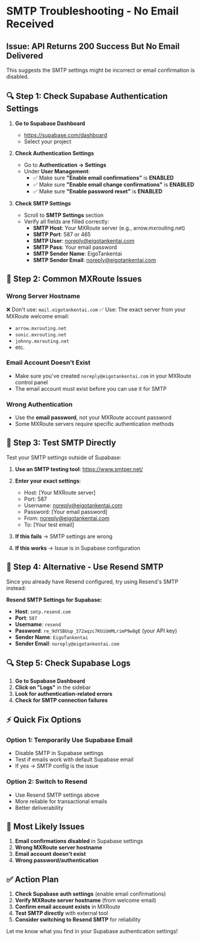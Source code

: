 # SMTP Troubleshooting - No Email Received

## Issue: API Returns 200 Success But No Email Delivered

This suggests the SMTP settings might be incorrect or email confirmation is disabled.

## 🔍 **Step 1: Check Supabase Authentication Settings**

1. **Go to Supabase Dashboard**
   - https://supabase.com/dashboard
   - Select your project

2. **Check Authentication Settings**
   - Go to **Authentication → Settings**
   - Under **User Management**:
     - ✅ Make sure **"Enable email confirmations"** is **ENABLED**
     - ✅ Make sure **"Enable email change confirmations"** is **ENABLED**
     - ✅ Make sure **"Enable password reset"** is **ENABLED**

3. **Check SMTP Settings**
   - Scroll to **SMTP Settings** section
   - Verify all fields are filled correctly:
     - **SMTP Host**: Your MXRoute server (e.g., arrow.mxrouting.net)
     - **SMTP Port**: 587 or 465
     - **SMTP User**: noreply@eigotankentai.com
     - **SMTP Pass**: Your email password
     - **SMTP Sender Name**: EigoTankentai
     - **SMTP Sender Email**: noreply@eigotankentai.com

## 🔧 **Step 2: Common MXRoute Issues**

### **Wrong Server Hostname**
❌ Don't use: `mail.eigotankentai.com`
✅ Use: The exact server from your MXRoute welcome email:
- `arrow.mxrouting.net`
- `sonic.mxrouting.net` 
- `johnny.mxrouting.net`
- etc.

### **Email Account Doesn't Exist**
- Make sure you've created `noreply@eigotankentai.com` in your MXRoute control panel
- The email account must exist before you can use it for SMTP

### **Wrong Authentication**
- Use the **email password**, not your MXRoute account password
- Some MXRoute servers require specific authentication methods

## 🧪 **Step 3: Test SMTP Directly**

Test your SMTP settings outside of Supabase:

1. **Use an SMTP testing tool**: https://www.smtper.net/
2. **Enter your exact settings**:
   - Host: [Your MXRoute server]
   - Port: 587
   - Username: noreply@eigotankentai.com
   - Password: [Your email password]
   - From: noreply@eigotankentai.com
   - To: [Your test email]

3. **If this fails** → SMTP settings are wrong
4. **If this works** → Issue is in Supabase configuration

## 🚀 **Step 4: Alternative - Use Resend SMTP**

Since you already have Resend configured, try using Resend's SMTP instead:

**Resend SMTP Settings for Supabase:**
- **Host**: `smtp.resend.com`
- **Port**: `587` 
- **Username**: `resend`
- **Password**: `re_9dYSBUup_372aqzc7KUiUmMLrimP9w8gE` (your API key)
- **Sender Name**: `EigoTankentai`
- **Sender Email**: `noreply@eigotankentai.com`

## 🔍 **Step 5: Check Supabase Logs**

1. **Go to Supabase Dashboard**
2. **Click on "Logs"** in the sidebar
3. **Look for authentication-related errors**
4. **Check for SMTP connection failures**

## ⚡ **Quick Fix Options**

### **Option 1: Temporarily Use Supabase Email**
- Disable SMTP in Supabase settings
- Test if emails work with default Supabase email
- If yes → SMTP config is the issue

### **Option 2: Switch to Resend**
- Use Resend SMTP settings above
- More reliable for transactional emails
- Better deliverability

## 🎯 **Most Likely Issues**

1. **Email confirmations disabled** in Supabase settings
2. **Wrong MXRoute server hostname**
3. **Email account doesn't exist**
4. **Wrong password/authentication**

## ✅ **Action Plan**

1. **Check Supabase auth settings** (enable email confirmations)
2. **Verify MXRoute server hostname** (from welcome email)
3. **Confirm email account exists** in MXRoute
4. **Test SMTP directly** with external tool
5. **Consider switching to Resend SMTP** for reliability

Let me know what you find in your Supabase authentication settings!
